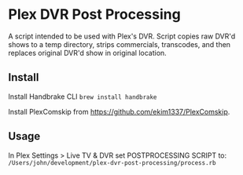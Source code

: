 # Plex DVR Post Processing

A script intended to be used with Plex's DVR. Script copies raw DVR'd shows to a temp directory, strips commercials, transcodes, and then replaces original DVR'd show in original location.

## Install

Install Handbrake CLI
`brew install handbrake`

Install PlexComskip from https://github.com/ekim1337/PlexComskip.

## Usage

In Plex Settings > Live TV & DVR set POSTPROCESSING SCRIPT to:
`/Users/john/development/plex-dvr-post-processing/process.rb`
